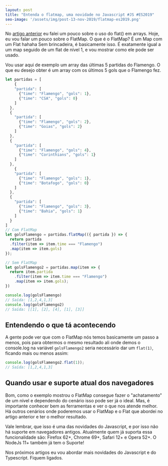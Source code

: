 ```yaml
---
layout: post
title: "Entenda o flatmap, uma novidade no Javascript #JS #ES2019"
seo-image: '/assets/img/post-13-nov-2019/flatmap-es2019.png'
---
```


No [artigo anterior](http://fabiodemiranda.com.br/novidades-no-javascript!-na-es2019-vem-a%C3%AD-o-array.flat()-js-es2019/) eu falei um pouco sobre o uso do flat() em arrays. Hoje, eu vou falar um pouco sobre o FlatMap. O que é o FlatMap? É um Map com um Flat hahaha Sem brincadeira, é basicamente isso. É exatamente igual a um map seguido de um flat de nível 1, e vou mostrar como ele pode ser usado. 


Vou usar aqui de exemplo um array das últimas 5 partidas do Flamengo. O que eu desejo obter é um array com os últimos 5 gols que o Flamengo fez.

```javascript
let partidas = [
    {
    "partida": [
      {"time": "Flamengo", "gols": 1},
      {"time": "CSA", "gols": 0}
    ]
  },
  {
    "partida": [
      {"time": "Flamengo", "gols": 2},
      {"time": "Goias", "gols": 2}
    ]
  },
  {
    "partida": [
      {"time": "Flamengo", "gols": 4},
      {"time": "Corinthians", "gols": 1}
    ]
  },
    {
    "partida": [
      {"time": "Flamengo", "gols": 1},
      {"time": "Botafogo", "gols": 0}
    ]
  },
  {
    "partida": [
      {"time": "Flamengo", "gols": 3},
      {"time": "Bahia", "gols": 1}
    ]
  }
]
// Com FlatMap
let golsFlamengo = partidas.flatMap(({ partida }) => {
  return partida
  .filter(item => item.time === "Flamengo")
  .map(item => item.gols)
});

// Sem FlatMap
let golsFlamengo2 = partidas.map(item => {
  return item.partida
    .filter(item => item.time === "Flamengo")
    .map(item => item.gols);
})

console.log(golsFlamengo)
// Saída: [1,2,4,1,3]
console.log(golsFlamengo2)
// Saída: [[1], [2], [4], [1], [3]]
```

## Entendendo o que tá acontecendo

A gente pode ver que com o FlatMap nós temos basicamente um passo a menos, pois para obtermos o mesmo resultado ali onde demos o console.log na variável `golsFlamengo2` seria necessário dar um `flat(1)`, ficando mais ou menos assim:

```javascript
console.log(golsFlamengo2.flat(1));
// Saída: [1,2,4,1,3]
```  

## Quando usar e suporte atual dos navegadores

Bom, como o exemplo mostrou o FlatMap consegue fazer o "achatamento" de um nível e dependendo do cenário isso pode ser já o ideal. Mas, é importante conhecer bem as ferramentas e ver o que nos atende melhor. Há outros cenários onde poderemos usar o FlatMap e o Flat que abordei no artigo anterior e ter o melhor resultado.

Vale lembrar, que isso é uma das novidades do Javascript,  e por isso não há suporte em navegadores antigos. Atualmente quem já suporta essa funcionalidade são: Firefox 62+, Chrome 69+, Safari 12+ e Opera 52+. O NodeJs 11+ também já tem o Suporte!

Nos próximos artigos eu vou abordar mais novidades do Javascript e do Typescript. Fiquem ligados.

